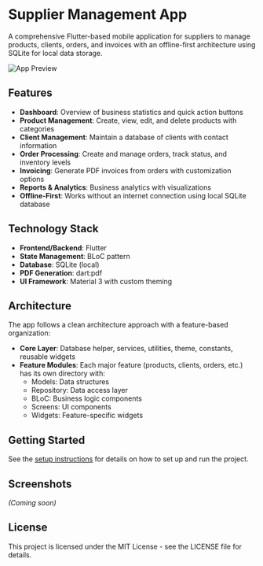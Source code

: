 # Supplier Management App

A comprehensive Flutter-based mobile application for suppliers to manage products, clients, orders, and invoices with an offline-first architecture using SQLite for local data storage.

![App Preview](https://via.placeholder.com/800x400?text=Supplier+Management+App)

## Features

- **Dashboard**: Overview of business statistics and quick action buttons
- **Product Management**: Create, view, edit, and delete products with categories
- **Client Management**: Maintain a database of clients with contact information
- **Order Processing**: Create and manage orders, track status, and inventory levels
- **Invoicing**: Generate PDF invoices from orders with customization options
- **Reports & Analytics**: Business analytics with visualizations
- **Offline-First**: Works without an internet connection using local SQLite database

## Technology Stack

- **Frontend/Backend**: Flutter
- **State Management**: BLoC pattern
- **Database**: SQLite (local)
- **PDF Generation**: dart:pdf
- **UI Framework**: Material 3 with custom theming

## Architecture

The app follows a clean architecture approach with a feature-based organization:

- **Core Layer**: Database helper, services, utilities, theme, constants, reusable widgets
- **Feature Modules**: Each major feature (products, clients, orders, etc.) has its own directory with:
  - Models: Data structures
  - Repository: Data access layer
  - BLoC: Business logic components
  - Screens: UI components
  - Widgets: Feature-specific widgets

## Getting Started

See the [setup instructions](setup_instructions.md) for details on how to set up and run the project.

## Screenshots

*(Coming soon)*

## License

This project is licensed under the MIT License - see the LICENSE file for details.
